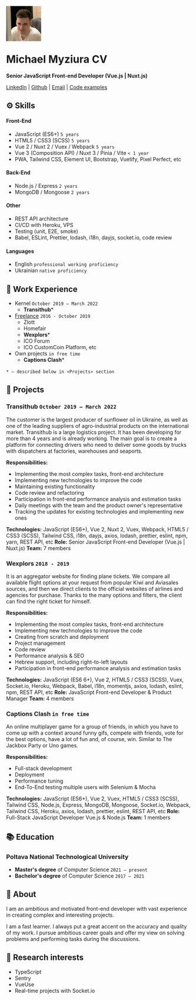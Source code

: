 <img style="margin-bottom: -10px" src="avatar.jpg" width="95">

# Michael Myziura CV

**Senior JavaScript Front-end Developer (Vue.js | Nuxt.js)**

[LinkedIn](https://www.linkedin.com/in/myziura/?locale=en_US) | [Github](https://github.com/Myziura) | [Email](mailto:myziura.work@gmail.com) | [Code examples](https://github.com/Myziura)

## ⚙️ Skills

#### Front-End

- JavaScript (ES6+) `5 years`
- HTML5 / CSS3 (SCSS) `5 years`
- Vue 2 /  Nuxt 2 / Vuex / Webpack `5 years`
- Vue 3 (Composition API) / Nuxt 3 / Pinia / Vite `< 1 year`
- PWA, Tailwind CSS, Element UI, Bootstrap, Vuetify, Pixel Perfect, etc

#### Back-End

- Node.js / Express `2 years`
- MongoDB / Mongoose `2 years`

#### Other

- REST API architecture
- CI/CD with Heroku, VPS
- Testing (unit, E2E, smoke)
- Babel, ESLint, Prettier, lodash, i18n, dayjs, socket.io, code review


#### Languages

- English `professional working proficiency`
- Ukrainian `native proficiency`


## 🦉 Work Experience

* Kernel `October 2019 – March 2022`
  * **Transithub**\*
* [Freelance](https://freelancehunt.com/freelancer/misha_myziura.html) `2016 - October 2019`
  * Zlott
  * Homefair
  * **Wexplors**\*
  * ICO Forum
  * ICO CustomCoin Platform, etc
* Own projects `in free time`
  * **Captions Clash**\*

`* – described below in «Projects» section`

<div style="page-break-after: always;" />

## 📁 Projects

### Transithub `October 2019 – March 2022`

The customer is the largest producer of sunflower oil in Ukraine, as well as one of the leading suppliers of agro-industrial products on the international market. Transithub is a large logistics project. It has been developing for more than 4 years and is already working. The main goal is to create a platform for connecting drivers who need to deliver some goods by trucks with dispatchers at factories, warehouses and seaports.

**Responsibilities:**

- Implementing the most complex tasks, front-end architecture
- Implementing new technologies to improve the code
- Maintaining existing functionality
- Code review and refactoring
- Participation in front-end performance analysis and estimation tasks
- Daily meetings with the team and the product owner's representative
- Tracking the updates for existing technologies and implementing new ones

**Technologies:** JavaScript (ES6+), Vue 2, Nuxt 2, Vuex, Webpack, HTML5 / CSS3 (SCSS), Tailwind CSS, i18n, dayjs, axios, lodash, prettier, eslint, npm, yarn, REST API, etc
**Role:** Senior JavaScript Front-end Developer (Vue.js | Nuxt.js)
**Team:** 7 members

### Wexplors `2018 - 2019`

It is an aggregator website for finding plane tickets. We compare all available flight options at your request from popular Kiwi and Aviasales sources, and then we direct clients to the official websites of airlines and agencies for purchase. Thanks to the many options and filters, the client can find the right ticket for himself.

**Responsibilities:**

- Implementing the most complex tasks, front-end architecture
- Implementing new technologies to improve the code
- Creating from scratch and deployment
- Project management
- Code review
- Performance analysis & SEO
- Hebrew support, including right-to-left layouts
- Participation in front-end performance analysis and estimation tasks

**Technologies:** JavaScript (ES6 6+), Vue 2, HTML5 / CSS3 (SCSS), Vuex, Socket.io, Heroku, Webpack, Babel, i18n, momentjs, axios, lodash, eslint, npm, REST API, etc
**Role:** JavaScript Front-end Developer & Product Manager
**Team:** 4 members

### Captions Clash `in free time`

An online multiplayer game for a group of friends, in which you have to come up with a context around funny gifs, compete with friends, vote for the best options, have a lot of fun and, of course, win. Similar to The Jackbox Party or Uno games.

**Responsibilities:**

- Full-stack development
- Deployment
- Performance tuning
- End-To-End testing multiple users with Selenium & Mocha

**Technologies:** JavaScript (ES6+), Vue 2, Vuex, HTML5 / CSS3 (SCSS), Tailwind CSS, Node.js, Express, MongoDB, Mongoose, Socket.io, Webpack, Tailwind CSS, Heroku, axios, lodash, prettier, eslint, REST API, etc
**Role:** Full-Stack JavaScript Developer Vue.js & Node.js
**Team:** 1 members


## 📚 Education

### Poltava National Technological University

* **Master's degree** of Computer Science `2021 – present`
* **Bachelor's degree** of Computer Science `2017 – 2021`

## 📎 About

I am an ambitious and motivated front-end developer with vast experience in creating complex and interesting projects.

I am a fast learner. I always put a great accent on the accuracy and quality of my work. I pursue ambitious career goals and offer my view on solving problems and performing tasks during the discussions.

## 🔎 Research interests

* TypeScript
* Sentry
* VueUse
* Real-time projects with Socket.io
